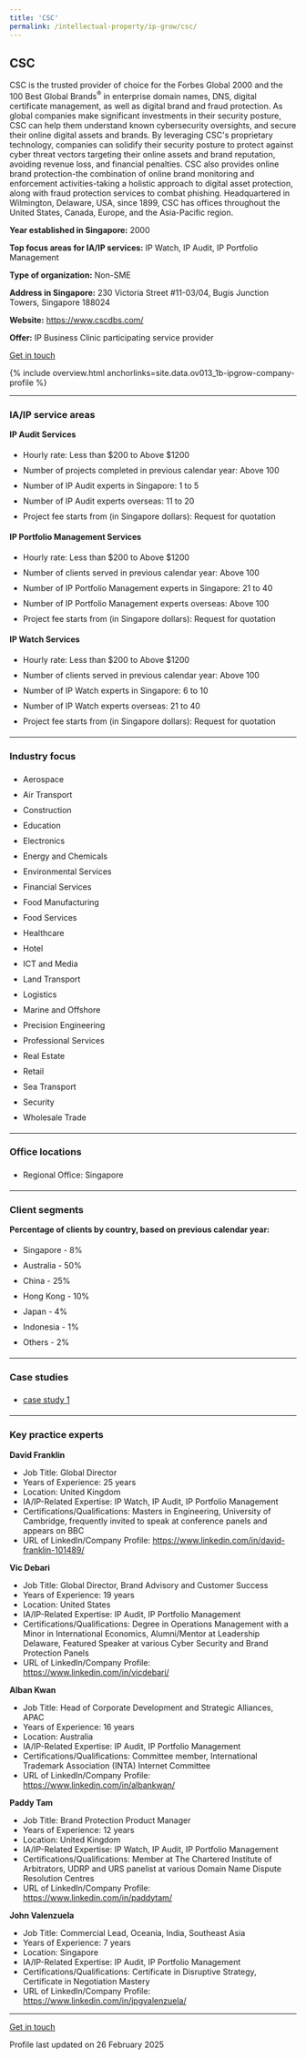 ```yaml
---
title: 'CSC'
permalink: /intellectual-property/ip-grow/csc/
---
```


## CSC

CSC is the trusted provider of choice for the Forbes Global 2000 and the 100 Best Global Brands<sup>&reg;</sup> in enterprise domain names, DNS, digital certificate management, as well as digital brand and fraud protection. As global companies make significant investments in their security posture, CSC can help them understand known cybersecurity oversights, and secure their online digital assets and brands. By leveraging CSC's proprietary technology, companies can solidify their security posture to protect against cyber threat vectors targeting their online assets and brand reputation, avoiding revenue loss, and financial penalties. CSC also provides online brand protection-the combination of online brand monitoring and enforcement activities-taking a holistic approach to digital asset protection, along with fraud protection services to combat phishing. Headquartered in Wilmington, Delaware, USA, since 1899, CSC has offices throughout the United States, Canada, Europe, and the Asia-Pacific region.

<b>Year established in Singapore:</b> 2000

<b>Top focus areas for IA/IP services:</b> IP Watch, IP Audit, IP Portfolio Management

<b>Type of organization:</b> Non-SME

<b>Address in Singapore:</b> 230 Victoria Street #11-03/04, Bugis Junction Towers, Singapore 188024

<b>Website:</b> <a href='https://www.cscdbs.com/'>https://www.cscdbs.com/</a>

<b>Offer:</b> IP Business Clinic participating service provider

<a class='btn' href='https://form.gov.sg/67d7dddd917491d3d72cbafd' target='_blank' rel='noopener'>Get in touch</a>

{% include overview.html anchorlinks=site.data.ov013_1b-ipgrow-company-profile %}

---
<a name='ip-related-service-areas'></a>
### IA/IP service areas

**IP Audit Services**

<ul>
<li style='line-height: 27px; margin: 0px 0px !important'>Hourly rate:  Less than $200 to Above $1200</li>
<li style='line-height: 27px; margin: 0px 0px !important'>Number of projects completed in previous calendar year: Above 100</li>
<li style='line-height: 27px; margin: 0px 0px !important'>Number of IP Audit experts in Singapore: 1 to 5</li>
<li style='line-height: 27px; margin: 0px 0px !important'>Number of IP Audit experts overseas: 11 to 20</li>
<li style='line-height: 27px; margin: 0px 0px !important'>Project fee starts from (in Singapore dollars):  Request for quotation</li>
</ul>

**IP Portfolio Management Services**

<ul>
<li style='line-height: 27px; margin: 0px 0px !important'>Hourly rate:  Less than $200 to Above $1200</li>
<li style='line-height: 27px; margin: 0px 0px !important'>Number of clients served in previous calendar year: Above 100</li>
<li style='line-height: 27px; margin: 0px 0px !important'>Number of IP Portfolio Management experts in Singapore: 21 to 40</li>
<li style='line-height: 27px; margin: 0px 0px !important'>Number of IP Portfolio Management experts overseas: Above 100</li>
<li style='line-height: 27px; margin: 0px 0px !important'>Project fee starts from (in Singapore dollars):  Request for quotation</li>
</ul>

**IP Watch Services**

<ul>
<li style='line-height: 27px; margin: 0px 0px !important'>Hourly rate:  Less than $200 to Above $1200</li>
<li style='line-height: 27px; margin: 0px 0px !important'>Number of clients served in previous calendar year: Above 100</li>
<li style='line-height: 27px; margin: 0px 0px !important'>Number of IP Watch experts in Singapore: 6 to 10</li>
<li style='line-height: 27px; margin: 0px 0px !important'>Number of IP Watch experts overseas: 21 to 40</li>
<li style='line-height: 27px; margin: 0px 0px !important'>Project fee starts from (in Singapore dollars):  Request for quotation</li>
</ul>

---
<a name='industry-focus'></a>
### Industry focus

<ul><li style='line-height: 27px; margin: 0px 0px !important'> Aerospace </li><li style='line-height: 27px; margin: 0px 0px !important'>Air Transport </li><li style='line-height: 27px; margin: 0px 0px !important'>Construction </li><li style='line-height: 27px; margin: 0px 0px !important'>Education </li><li style='line-height: 27px; margin: 0px 0px !important'>Electronics </li><li style='line-height: 27px; margin: 0px 0px !important'>Energy and Chemicals </li><li style='line-height: 27px; margin: 0px 0px !important'>Environmental Services </li><li style='line-height: 27px; margin: 0px 0px !important'>Financial Services </li><li style='line-height: 27px; margin: 0px 0px !important'>Food Manufacturing </li><li style='line-height: 27px; margin: 0px 0px !important'>Food Services </li><li style='line-height: 27px; margin: 0px 0px !important'>Healthcare </li><li style='line-height: 27px; margin: 0px 0px !important'>Hotel </li><li style='line-height: 27px; margin: 0px 0px !important'>ICT and Media </li><li style='line-height: 27px; margin: 0px 0px !important'>Land Transport </li><li style='line-height: 27px; margin: 0px 0px !important'>Logistics </li><li style='line-height: 27px; margin: 0px 0px !important'>Marine and Offshore </li><li style='line-height: 27px; margin: 0px 0px !important'>Precision Engineering </li><li style='line-height: 27px; margin: 0px 0px !important'>Professional Services </li><li style='line-height: 27px; margin: 0px 0px !important'>Real Estate </li><li style='line-height: 27px; margin: 0px 0px !important'>Retail </li><li style='line-height: 27px; margin: 0px 0px !important'>Sea Transport </li><li style='line-height: 27px; margin: 0px 0px !important'>Security </li><li style='line-height: 27px; margin: 0px 0px !important'>Wholesale Trade</li></ul>

---
<a name='office-locations'></a>
### Office locations

<ul><li style='line-height: 27px; margin: 0px 0px !important'> Regional Office: Singapore</li></ul>

---
<a name='client-segments'></a>
### Client segments

**Percentage of clients by country, based on previous calendar year:**

<ul><li style='line-height: 27px; margin: 0px 0px !important'> Singapore - 8%</li><li style='line-height: 27px; margin: 0px 0px !important'>Australia - 50%</li><li style='line-height: 27px; margin: 0px 0px !important'>China - 25%</li><li style='line-height: 27px; margin: 0px 0px !important'>Hong Kong - 10%</li><li style='line-height: 27px; margin: 0px 0px !important'>Japan - 4%</li><li style='line-height: 27px; margin: 0px 0px !important'>Indonesia - 1%</li><li style='line-height: 27px; margin: 0px 0px !important'>Others - 2%</li></ul>

---
<a name='case-studies'></a>
### Case studies

<ul><li style='line-height: 27px; margin: 0px 0px !important'> <a href="https://www.cscdbs.com/en/customers/" target="_blank" rel="noopener">case study 1</a></li></ul>

---
<a name='key-practice-experts'></a>
### Key practice experts

**David Franklin**

- Job Title: Global Director
- Years of Experience:  25 years
- Location: United Kingdom
- IA/IP-Related Expertise: IP Watch, IP Audit, IP Portfolio Management
- Certifications/Qualifications: Masters in Engineering, University of Cambridge, frequently invited to speak at conference panels and appears on BBC
- URL of LinkedIn/Company Profile: <a href="https://www.linkedin.com/in/david-franklin-101489/" target="_blank" rel="noopener">https://www.linkedin.com/in/david-franklin-101489/</a>

**Vic Debari**

- Job Title: Global Director, Brand Advisory and Customer Success
- Years of Experience: 19 years
- Location: United States
- IA/IP-Related Expertise: IP Audit, IP Portfolio Management
- Certifications/Qualifications: Degree in Operations Management with a Minor in International Economics, Alumni/Mentor at Leadership Delaware, Featured Speaker at various Cyber Security and Brand Protection Panels
- URL of LinkedIn/Company Profile: <a href="https://www.linkedin.com/in/vicdebari/" target="_blank" rel="noopener">https://www.linkedin.com/in/vicdebari/</a>

**Alban Kwan**

- Job Title: Head of Corporate Development and Strategic Alliances, APAC
- Years of Experience: 16 years
- Location: Australia
- IA/IP-Related Expertise: IP Audit, IP Portfolio Management
- Certifications/Qualifications: Committee member, International Trademark Association (INTA) Internet Committee
- URL of LinkedIn/Company Profile: <a href="https://www.linkedin.com/in/albankwan/" target="_blank" rel="noopener">https://www.linkedin.com/in/albankwan/</a>

**Paddy Tam**

- Job Title: Brand Protection Product Manager
- Years of Experience: 12 years
- Location: United Kingdom
- IA/IP-Related Expertise: IP Watch, IP Audit, IP Portfolio Management
- Certifications/Qualifications: Member at The Chartered Institute of Arbitrators, UDRP and URS panelist at various Domain Name Dispute Resolution Centres
- URL of LinkedIn/Company Profile: <a href="https://www.linkedin.com/in/paddytam/" target="_blank" rel="noopener">https://www.linkedin.com/in/paddytam/</a>

**John Valenzuela**

- Job Title: Commercial Lead, Oceania, India, Southeast Asia
- Years of Experience: 7 years
- Location: Singapore
- IA/IP-Related Expertise: IP Audit, IP Portfolio Management
- Certifications/Qualifications: Certificate in Disruptive Strategy, Certificate in Negotiation Mastery
- URL of LinkedIn/Company Profile: <a href="https://www.linkedin.com/in/jpgvalenzuela/" target="_blank" rel="noopener">https://www.linkedin.com/in/jpgvalenzuela/</a>

---
<p>
<a class='btn' href='https://form.gov.sg/67d7dddd917491d3d72cbafd' target='_blank' rel='noopener'>Get in touch</a>
</p>
Profile last updated on 26 February 2025
